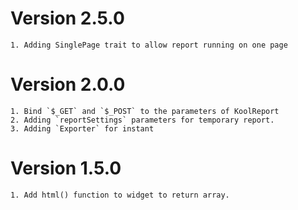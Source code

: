 # Version 2.5.0
    1. Adding SinglePage trait to allow report running on one page

# Version 2.0.0
    1. Bind `$_GET` and `$_POST` to the parameters of KoolReport
    2. Adding `reportSettings` parameters for temporary report.
    3. Adding `Exporter` for instant

# Version 1.5.0
    1. Add html() function to widget to return array.